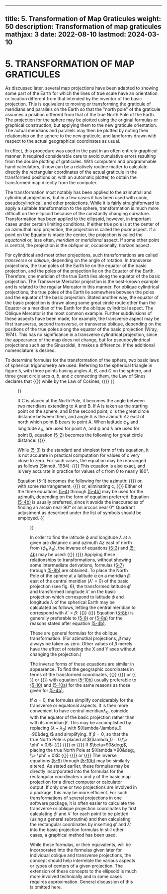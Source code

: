 ---
title: 5. Transformation of Map Graticules
weight: 50
description: Transformation of map graticules
mathjax: 3
date: 2022-08-10
lastmod: 2024-03-10
----

# 5. TRANSFORMATION OF MAP GRATICULES
As discussed later, several map projections have been adapted to showing some part of the Earth for which the lines of true scale have an orientation or location different from that intended by the inventor of the basic projection. This is equivalent to moving or transforming the graticule of meridians and parallels on the Earth so that the "north pole" of the graticule assumes a position different from that of the true North Pole of the Earth. The projection for the sphere may be plotted using the original formulas or graphical construction, but applying them to the new graticule orientation. The actual meridians and parallels may then be plotted by noting their relationship on the sphere to the new graticule, and landforms drawn with respect to the actual geographical coordinates as usual.

In effect, this procedure was used in the past in an often entirely graphical manner. It required considerable care to avoid cumulative errors resulting from the double plotting of graticules. With computers and programmable hand calculators, it now can be a relatively routine matter to calculate directly the rectangular coordinates of the actual graticule in the transformed positions or, with an automatic plotter, to obtain the transformed map directly from the computer.

The transformation most notably has been applied to the azimuthal and cylindrical projections, but in a few cases it has been used with conic, pseudocylindrical, and other projections. While it is fairly straightforward to apply a suitable transformation to the sphere, transformation is much more difficult on the ellipsoid because of the constantly changing curvature. Transformation has been applied to the ellipsoid, however, in important cases under certain limiting conditions. If either true pole is at the center of an azimuthal map projection, the projection is called the _polar_ aspect. If a point on the Equator is made the center, the projection is called the _equatorial_ or, less often, _meridian_ or _meridional_ aspect. If some other point is central, the projection is the _oblique_ or, occasionally, _horizon_ aspect.

For cylindrical and most other projections, such transformations are called _transverse_ or _oblique_, depending on the angle of rotation. In transverse projections, the true poles of the Earth lie on the equator of the basic projection, and the poles of the projection lie on the Equator of the Earth. Therefore, one meridian of the true Earth lies along the equator of the basic projection. The Transverse Mercator projection is the best-known example and is related to the regular Mercator in this manner. For oblique cylindrical projections, the true poles of the Earth lie somewhere between the poles and the equator of the basic projection. Stated another way, the equator of the basic projection is drawn along some great circle route other than the Equator or a meridian of the Earth for the oblique cylindrical aspect. The Oblique Mercator is the most common example. Further subdivisions of these aspects have been made; for example, the transverse aspect may be first transverse, second transverse, or transverse oblique, depending on the positions of the true poles along the equator of the basic projection (Wray, 1974). This has no significance in a transverse cylindrical projection, since the appearance of the map does not change, but for pseudocylindrical projections such as the Sinusoidal, it makes a difference, if the additional nomenclature is desired.

To determine formulas for the transformation of the sphere, two basic laws of spherical trigonometry are used. Referring to the spherical triangle in figure 5, with three points having angles $A$, $B$, and $C$ on the sphere, and three great circle arcs $a$, $b$, and $c$ connecting them, the Law of Sines declares that
{{<math tag="5-1">}}\sin A/\sin a = \sin B/\sin b = \sin C/\sin c {{</math>}}
while by the Law of Cosines,
{{<math tag="5-2">}}\cos c = \cos b \cos a + \sin b \sin a \sin C {{</math>}}
{{<figure src="../figure5.png" link="../figure5.png" caption="__FIGURE 5__.&mdash; Spherical triangle.">}}

If C is placed at the North Pole, it becomes the angle between two meridians extending to A and B. If A is taken as the starting point on the sphere, and B the second point, c is the great circle distance between them, and angle A is the azimuth _Az_ east of north which point B bears to point A. When latitude &#x03D5;<sub>1</sub>, and longitude &lambda;<sub>0</sub>, are used for point A, and &#x03D5; and &lambda; are used for point B, equation [(5-2)](#5-2) becomes the following for great circle distance:
{{<math tag="5-3">}}\cos c = \sin\phi_1\sin\phi + \cos\phi_1\cos\phi\cos{(\lambda-\lambda_0)} {{</math>}}

While [(5-3)](#5-3) is the standard and simplest form of this equation, it is not accurate in practical computation for values of c very close to zero. For such cases, the equation may be rearranged as follows (Sinnott, 1984):
{{<math tag="5-3a">}}\sin(c/2)=|\sin^2[(\phi-\phi_1)/2] + \cos\phi_1\cos\phi\cos(\lambda-\lambda_0)|^{1/2} {{</math>}}
This equation is also exact, and is very accurate in practice for values of c from 0 to nearly 180&deg;.

Equation [(5-1)](#5-1) becomes the following for the azimuth:
{{<math tag="5-4">}}\sin{Az} = \sin(\lambda-\lambda_0)\cos\phi/\sin c {{</math>}}
or, with some rearrangement,
{{<math tag="5-4a">}}\cos{Az} = [cos\phi_1\sin\phi - \sin\phi_1\cos\phi\cos(\lambda-\lambda_0)]/\sin c {{</math>}}
or, eliminating c,
{{<math tag="5-4b">}} \tan{Az} = \cos\phi\sin(\lambda-\lambda_0)/[\cos\phi_1\sin\phi - \sin\phi_1\cos\phi\cos(\lambda-\lambda_0)]  {{</math>}}
Either of the three equations [(5-4)](#5-4) through [(5-4b)](#5-4b) may be used for the azimuth, depending on the form of equation preferred. Equation [(5-4b)](#5-4b) is usually preferred, since it avoids the inaccuracies of finding an arcsin near 90° or an arccos near 0°. Quadrant adjustment as described under the list of symbols should be employed.
{{<figure src="../figure6.png" link="../figure6.png" caption="__FIGURE 6__.&mdash; Rotation of a graticule for transformation of projection. Dashed lines show actual longitudes and latitudes (λ and ϕ). Solid lines show the transformed longitudes and latitudes (λ' and ϕ') from which rectangular coordinates (x and y) are determined according to map projection used.">}}

In order to find the latitude $\phi$ and longitude $\lambda$ at a given arc distance $c$ and azimuth $Az$ east of north from $(\phi_1, \lambda_0)$, the inverse of equations [(5-3)](#5-3) and [(5-4b)](#5-4b) may be used:
{{<math tag="5-5">}}\phi = \arcsin(\sin\phi_1\cos c + \cos\phi_1\cos{Az}) {{</math>}}
{{<math tag="5-6">}}\lambda = \lambda_0 + \arctan[\sin c \, \sin{Az}/(\cos\phi_1\cos c - \sin\phi_1\sin c\,\cos{Az})] {{</math>}}
Applying these relationships to transformations, without showing some intermediate derivations, formulas [(5-7)](#5-7) through [(5-8b)](#5-8b) are obtained. To place the North Pole of the sphere at a latitude $\alpha$ on a meridian $\beta$ east of the central meridian $(\lambda'=0)$ of the basic projection (see fig. 6), the transformed latitude $\phi'$ and transformed longitude $\lambda'$ on the basic projection which correspond to latitude $\phi$ and longitude $\lambda$ of the spherical Earth may be calculated as follows, letting the central meridian to correspond with $\lambda' = \beta$:
{{<math tag="5-7">}}\sin\phi' = \sin\alpha\sin\beta - \cos\alpha\cos\phi\cos(\lambda-\lambda_0){{</math>}}
{{<math tag="5-8">}}\sin(\lambda'-\beta) = cos\phi\sin(\lambda-\lambda_0)/\cos\phi' {{</math>}}
Equation [(5-8b)](#5-8b) is generally preferable to [(5-8)](#5-8) or [(5-8a)](#5-8a) for the reasons stated after equation [(5-4b)](#5-4b).

These are general formulas for the oblique transformation. (For azimuthal projections, $\beta$ may always be taken as zero. Other values of $\beta$ merely have the effect of rotating the X and Y axes without changing the projection.)

The inverse forms of these equations are similar in appearance. To find the geographic coordinates in terms of the transformed coordinates,
{{<math tag="5-9">}}\sin\phi = \sin\alpha\sin\phi' + \cos\alpha\cos\phi'\cos(\lambda'-\beta) {{</math>}}
{{<math tag="5-10">}} \sin(\lambda-\lambda_0) = \cos\phi'\sin(\lambda'-\beta)/\cos\phi {{</math>}}
or
{{<math tag="5-10a">}} \cos(\lambda-\lambda_0) = [\sin\alpha\cos\phi'\cos(\lambda'-\beta) - \cos\alpha\,\sin\phi']/\cos\phi {{</math>}}
or
{{<math tag="5-10b">}}\tan(\lambda-\lambda_0) = \cos\phi'\sin(\lambda'-\beta)/[\sin\alpha\,\cos\phi'\cos(\lambda'-\beta) - \cos\alpha\,\sin\phi'] {{</math>}}
with equation [(5-10b)](#5-10b) usually preferable to [(5-10)](#5-10) and [(5-10a)](#5-10a) for the same reasons as those given for [(5-4b)](#5-4b).

If $\alpha = 0$, the formulas simplify considerably for the transverse or equatorial aspects. It is then more convenient to have central meridian$\lambda_0$, coincide with the equator of the basic projection rather than with its meridian $\beta$. This may be accomplished by replacing $(\lambda-\lambda_0)$ with $(\lambda-\lambda_0 -90&deg;)$ and simplifying. If $\beta = 0$, so that the true North Pole is placed at $(\lambda_0 = 0,\\> \phi' = 0)$:
{{<math tag="5-11">}}\sin\phi' = -\cos\phi\sin(\lambda-\lambda_0) {{</math>}}
{{<math tag="5-12">}}\cos\lambda' = \sin\phi/[1-\cos^2\phi\sin^2(\lambda-\lambda_0)]^{1/2} {{</math>}}
or
{{<math tag="5-12a">}}\tan\lambda' = -\cos(\lambda-\lambda_0)/\tan\phi {{</math>}}
If $\beta=90&deg;$, placing the true North Pole at $(\lambda'=90&deg;, \\> \phi' = 0)$:
{{<math tag="5-13">}}\sin\phi' = -\cos\phi\sin(\lambda-\lambda_0) {{</math>}}
{{<math tag="5-14">}}\cos\lambda' = \cos\phi\cos(\lambda-\lambda_0)/[1-\cos^2\phi\sin^2(\lambda-\lambda_0)]^{1/2} {{</math>}}
or
{{<math tag="5-14a">}}\tan\lambda' = \tan\phi/\cos(\lambda-\lambda_0) {{</math>}}
The inverse equations [(5-9)](#5-9) through [(5-10b)](#5-10b) may be similarly altered. As stated earlier, these formulas may be directly incorporated into the formulas for the rectangular coordinates x and y of the basic map projection for a direct computer or calculator output. If only one or two projections are involved in a package, this may be more efficient. For such transformations of several projections in one software package, it is often easier to calculate the transverse or oblique projection coordinates by first calculating $\phi'$ and $\lambda'$ for each point to be plotted (using a general subroutine) and then calculating the rectangular coordinates by inserting $\phi'$ and $\lambda'$ into the basic projection formulas  In still other cases, a graphical method has been used.

While these formulas, or their equivalents, will be incorporated into the formulas given later for individual oblique and transverse projections, the concept should help interrelate the various aspects or types of centers of a given projection. The extension of these concepts to the ellipsoid is much more involved technically and in some cases requires approximation. General discussion of this is omitted here.